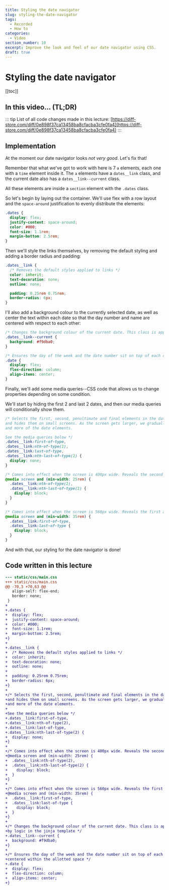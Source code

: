 ```yaml
---
title: Styling the date navigator
slug: styling-the-date-navigator
tags:
  - Recorded
  - How to
categories:
  - Video
section_number: 10
excerpt: Improve the look and feel of our date navigator using CSS.
draft: true
---
```



# Styling the date navigator

[[toc]]

## In this video... (TL;DR)

::: tip
List of all code changes made in this lecture: [https://diff-store.com/diff/0e898f37ca13458ba8cfacba3cfe0fa4](https://diff-store.com/diff/0e898f37ca13458ba8cfacba3cfe0fa4)
:::

## Implementation

At the moment our date navigator looks _not very good_. Let's fix that!

Remember that what we've got to work with here is 7 `a` elements, each one with a `time` element inside it. The `a` elements have a `dates__link` class, and the current date also has a `dates__link--current`  class.

All these elements are inside a `section` element with the `.dates` class.

So let's begin by laying out the container. We'll use flex with a row layout and the `space-around` justification to evenly distribute the elements:

```css
.dates {
  display: flex;
  justify-content: space-around;
  color: #000;
  font-size: 1.1rem;
  margin-bottom: 2.5rem;
}
```

Then we'll style the links themselves, by removing the default styling and adding a border radius and padding:

```css
.dates__link {
  /* Removes the default styles applied to links */
  color: inherit;
  text-decoration: none;
  outline: none;

  padding: 0.25rem 0.75rem;
  border-radius: 6px;
}
```

I'll also add a background colour to the currently selected date, as well as center the text within each date so that the day number and name are centered with respect to each other:

```css
/* Changes the background colour of the current date. This class is applied conditionally by logic in the jinja template */
.dates__link--current {
  background: #f9dba0;
}

/* Ensures the day of the week and the date number sit on top of each other and are centered within the allotted space */
.date {
  display: flex;
  flex-direction: column;
  align-items: center;
}
```

Finally, we'll add some media queries--CSS code that allows us to change properties depending on some condition.

We'll start by hiding the first 2 and last 2 dates, and then our media queries will conditionally show them.

```css
/* Selects the first, second, penultimate and final elements in the dates__link section
and hides them on small screens. As the screen gets larger, we gradually display more 
and more of the date elements.

See the media queries below */
.dates__link:first-of-type,
.dates__link:nth-of-type(2),
.dates__link:last-of-type,
.dates__link:nth-last-of-type(2) {
  display: none;
}

/* Comes into effect when the screen is 400px wide. Reveals the second and second-to-last date link */
@media screen and (min-width: 25rem) {
  .dates__link:nth-of-type(2),
  .dates__link:nth-last-of-type(2) {
    display: block;
  }
}

/* Comes into effect when the screen is 560px wide. Reveals the first and last date link */
@media screen and (min-width: 35rem) {
  .dates__link:first-of-type,
  .dates__link:last-of-type {
    display: block;
  }
}
```

And with that, our styling for the date navigator is done!

## Code written in this lecture

```diff
--- static/css/main.css
+++ static/css/main.css
@@ -70,3 +70,63 @@
   align-self: flex-end;
   border: none;
 }
+
+.dates {
+  display: flex;
+  justify-content: space-around;
+  color: #000;
+  font-size: 1.1rem;
+  margin-bottom: 2.5rem;
+}
+
+.dates__link {
+  /* Removes the default styles applied to links */
+  color: inherit;
+  text-decoration: none;
+  outline: none;
+
+  padding: 0.25rem 0.75rem;
+  border-radius: 6px;
+}
+
+/* Selects the first, second, penultimate and final elements in the dates__link section
+and hides them on small screens. As the screen gets larger, we gradually display more 
+and more of the date elements.
+
+See the media queries below */
+.dates__link:first-of-type,
+.dates__link:nth-of-type(2),
+.dates__link:last-of-type,
+.dates__link:nth-last-of-type(2) {
+  display: none;
+}
+
+/* Comes into effect when the screen is 400px wide. Reveals the second and second-to-last date link*/
+@media screen and (min-width: 25rem) {
+  .dates__link:nth-of-type(2),
+  .dates__link:nth-last-of-type(2) {
+    display: block;
+  }
+}
+
+/* Comes into effect when the screen is 560px wide. Reveals the first and last date link */
+@media screen and (min-width: 35rem) {
+  .dates__link:first-of-type,
+  .dates__link:last-of-type {
+    display: block;
+  }
+}
+
+/* Changes the background colour of the current date. This class is applied conditionally
+by logic in the jinja template */
+.dates__link--current {
+  background: #f9dba0;
+}
+
+/* Ensures the day of the week and the date number sit on top of each other and are
+centered within the allotted space */
+.date {
+  display: flex;
+  flex-direction: column;
+  align-items: center;
+}
```
